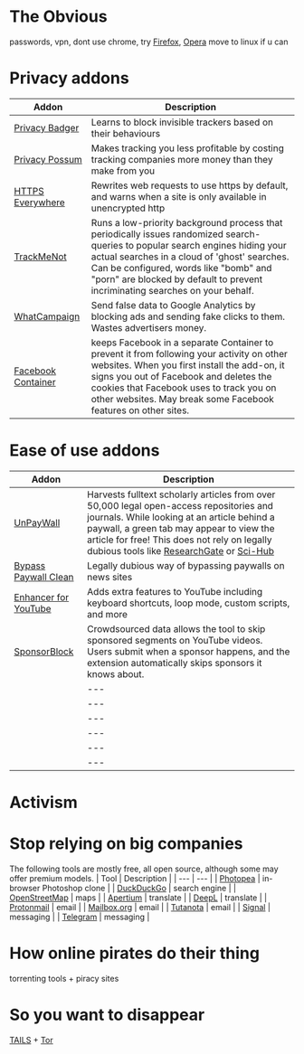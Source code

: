 # The Obvious
passwords, vpn, dont use chrome, try [Firefox](https://www.mozilla.org/firefox/new), [Opera](https://www.opera.com/)
move to linux if u can

# Privacy addons
| Addon | Description |
| --- | --- |
| [Privacy Badger](https://privacybadger.org/) | Learns to block invisible trackers based on their behaviours |
| [Privacy Possum](https://github.com/cowlicks/privacypossum) | Makes tracking you less profitable by costing tracking companies more money than they make from you |
| [HTTPS Everywhere](https://www.eff.org/https-everywhere) | Rewrites web requests to use https by default, and warns when a site is only available in unencrypted http |
| [TrackMeNot](https://trackmenot.io/) | Runs a low-priority background process that periodically issues randomized search-queries to popular search engines hiding your actual searches in a cloud of 'ghost' searches. Can be configured, words like "bomb" and "porn" are blocked by default to prevent incriminating searches on your behalf. |
| [WhatCampaign](https://home.oniprojekt.ninja/) | Send false data to Google Analytics by blocking ads and sending fake clicks to them. Wastes advertisers money. |
| [Facebook Container](https://github.com/mozilla/contain-facebook) | keeps Facebook in a separate Container to prevent it from following your activity on other websites. When you first install the add-on, it signs you out of Facebook and deletes the cookies that Facebook uses to track you on other websites. May break some Facebook features on other sites. |

# Ease of use addons
| Addon | Description |
| --- | --- |
| [UnPayWall](https://unpaywall.org/) | Harvests fulltext scholarly articles from over 50,000 legal open-access repositories and journals. While looking at an article behind a paywall, a green tab may appear to view the article for free! This does not rely on legally dubious tools like [ResearchGate](https://www.researchgate.net/) or [Sci-Hub](https://sci-hub.st/) |
| [Bypass Paywall Clean](https://gitlab.com/magnolia1234/bypass-paywalls-firefox-clean) | Legally dubious way of bypassing paywalls on news sites |
| [Enhancer for YouTube](https://www.mrfdev.com/enhancer-for-youtube) | Adds extra features to YouTube including keyboard shortcuts, loop mode, custom scripts, and more |
| [SponsorBlock](https://sponsor.ajay.app/) | Crowdsourced data allows the tool to skip sponsored segments on YouTube videos. Users submit when a sponsor happens, and the extension automatically skips sponsors it knows about. |
| [](link) | --- |
| [](link) | --- |
| [](link) | --- |
| [](link) | --- |
| [](link) | --- |
| [](link) | --- |

# Activism


# Stop relying on big companies
The following tools are mostly free, all open source, although some may offer premium models.
| Tool | Description |
| --- | --- |
| [Photopea](https://www.photopea.com/) | in-browser Photoshop clone |
| [DuckDuckGo](https://duckduckgo.com/) | search engine |
| [OpenStreetMap](https://www.openstreetmap.org/) | maps |
| [Apertium](https://apertium.org/) | translate |
| [DeepL](https://www.deepl.com/translator) | translate |
| [Protonmail](https://protonmail.com) | email |
| [Mailbox.org](https://mailbox.org/en/) | email |
| [Tutanota](https://tutanota.com/) | email |
| [Signal](https://signal.org/download/) | messaging |
| [Telegram](https://t.me/) | messaging |

# How online pirates do their thing
torrenting tools + piracy sites

# So you want to disappear
[TAILS](https://tails.boum.org/) + [Tor](https://www.torproject.org/)


